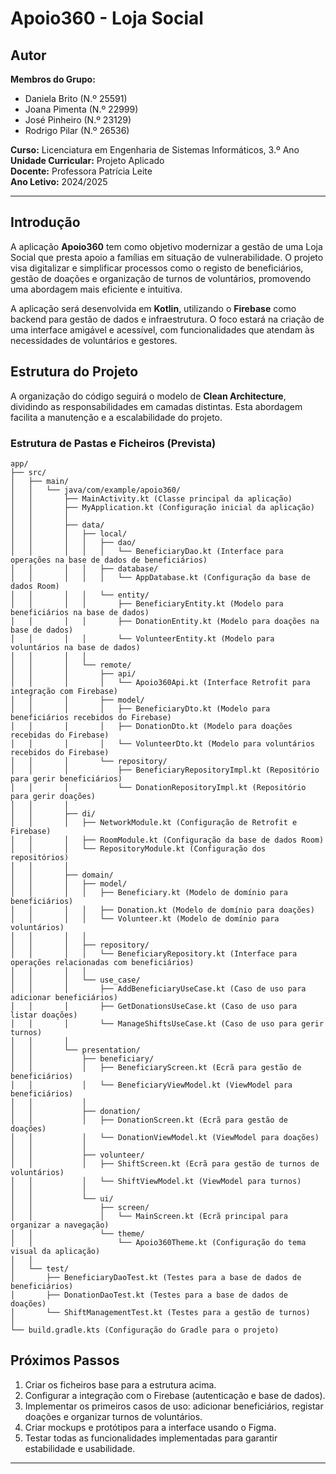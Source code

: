# Apoio360 - Loja Social

## Autor
**Membros do Grupo:**
- Daniela Brito (N.º 25591)
- Joana Pimenta (N.º 22999)
- José Pinheiro (N.º 23129)
- Rodrigo Pilar (N.º 26536)

**Curso:** Licenciatura em Engenharia de Sistemas Informáticos, 3.º Ano  
**Unidade Curricular:** Projeto Aplicado  
**Docente:** Professora Patrícia Leite  
**Ano Letivo:** 2024/2025  

---

## Introdução
A aplicação **Apoio360** tem como objetivo modernizar a gestão de uma Loja Social que presta apoio a famílias em situação de vulnerabilidade. O projeto visa digitalizar e simplificar processos como o registo de beneficiários, gestão de doações e organização de turnos de voluntários, promovendo uma abordagem mais eficiente e intuitiva.

A aplicação será desenvolvida em **Kotlin**, utilizando o **Firebase** como backend para gestão de dados e infraestrutura. O foco estará na criação de uma interface amigável e acessível, com funcionalidades que atendam às necessidades de voluntários e gestores.

## Estrutura do Projeto
A organização do código seguirá o modelo de **Clean Architecture**, dividindo as responsabilidades em camadas distintas. Esta abordagem facilita a manutenção e a escalabilidade do projeto.

### Estrutura de Pastas e Ficheiros (Prevista)
```
app/
├── src/
│   ├── main/
│   │   └── java/com/example/apoio360/
│   │       ├── MainActivity.kt (Classe principal da aplicação)
│   │       ├── MyApplication.kt (Configuração inicial da aplicação)
│   │       │
│   │       ├── data/ 
│   │       │   ├── local/
│   │       │   │   ├── dao/
│   │       │   │   │   └── BeneficiaryDao.kt (Interface para operações na base de dados de beneficiários)
│   │       │   │   ├── database/
│   │       │   │   │   └── AppDatabase.kt (Configuração da base de dados Room)
│   │       │   │   └── entity/
│   │       │   │       ├── BeneficiaryEntity.kt (Modelo para beneficiários na base de dados)
│   │       │   │       ├── DonationEntity.kt (Modelo para doações na base de dados)
│   │       │   │       └── VolunteerEntity.kt (Modelo para voluntários na base de dados)
│   │       │   │
│   │       │   └── remote/
│   │       │       ├── api/
│   │       │       │   └── Apoio360Api.kt (Interface Retrofit para integração com Firebase)
│   │       │       ├── model/
│   │       │       │   ├── BeneficiaryDto.kt (Modelo para beneficiários recebidos do Firebase)
│   │       │       │   ├── DonationDto.kt (Modelo para doações recebidas do Firebase)
│   │       │       │   └── VolunteerDto.kt (Modelo para voluntários recebidos do Firebase)
│   │       │       └── repository/
│   │       │           ├── BeneficiaryRepositoryImpl.kt (Repositório para gerir beneficiários)
│   │       │           └── DonationRepositoryImpl.kt (Repositório para gerir doações)
│   │       │
│   │       ├── di/
│   │       │   ├── NetworkModule.kt (Configuração de Retrofit e Firebase)
│   │       │   ├── RoomModule.kt (Configuração da base de dados Room)
│   │       │   └── RepositoryModule.kt (Configuração dos repositórios)
│   │       │
│   │       ├── domain/
│   │       │   ├── model/
│   │       │   │   ├── Beneficiary.kt (Modelo de domínio para beneficiários)
│   │       │   │   ├── Donation.kt (Modelo de domínio para doações)
│   │       │   │   └── Volunteer.kt (Modelo de domínio para voluntários)
│   │       │   │
│   │       │   ├── repository/
│   │       │   │   └── BeneficiaryRepository.kt (Interface para operações relacionadas com beneficiários)
│   │       │   │
│   │       │   └── use_case/
│   │       │       ├── AddBeneficiaryUseCase.kt (Caso de uso para adicionar beneficiários)
│   │       │       ├── GetDonationsUseCase.kt (Caso de uso para listar doações)
│   │       │       └── ManageShiftsUseCase.kt (Caso de uso para gerir turnos)
│   │       │
│   │       └── presentation/
│   │           ├── beneficiary/
│   │           │   ├── BeneficiaryScreen.kt (Ecrã para gestão de beneficiários)
│   │           │   └── BeneficiaryViewModel.kt (ViewModel para beneficiários)
│   │           │
│   │           ├── donation/
│   │           │   ├── DonationScreen.kt (Ecrã para gestão de doações)
│   │           │   └── DonationViewModel.kt (ViewModel para doações)
│   │           │
│   │           ├── volunteer/
│   │           │   ├── ShiftScreen.kt (Ecrã para gestão de turnos de voluntários)
│   │           │   └── ShiftViewModel.kt (ViewModel para turnos)
│   │           │
│   │           └── ui/
│   │               ├── screen/
│   │               │   └── MainScreen.kt (Ecrã principal para organizar a navegação)
│   │               └── theme/
│   │                   └── Apoio360Theme.kt (Configuração do tema visual da aplicação)
│   │
│   └── test/
│       ├── BeneficiaryDaoTest.kt (Testes para a base de dados de beneficiários)
│       ├── DonationDaoTest.kt (Testes para a base de dados de doações)
│       └── ShiftManagementTest.kt (Testes para a gestão de turnos)
│
└── build.gradle.kts (Configuração do Gradle para o projeto)
```

## Próximos Passos
1. Criar os ficheiros base para a estrutura acima.
2. Configurar a integração com o Firebase (autenticação e base de dados).
3. Implementar os primeiros casos de uso: adicionar beneficiários, registar doações e organizar turnos de voluntários.
4. Criar mockups e protótipos para a interface usando o Figma.
5. Testar todas as funcionalidades implementadas para garantir estabilidade e usabilidade.

---

